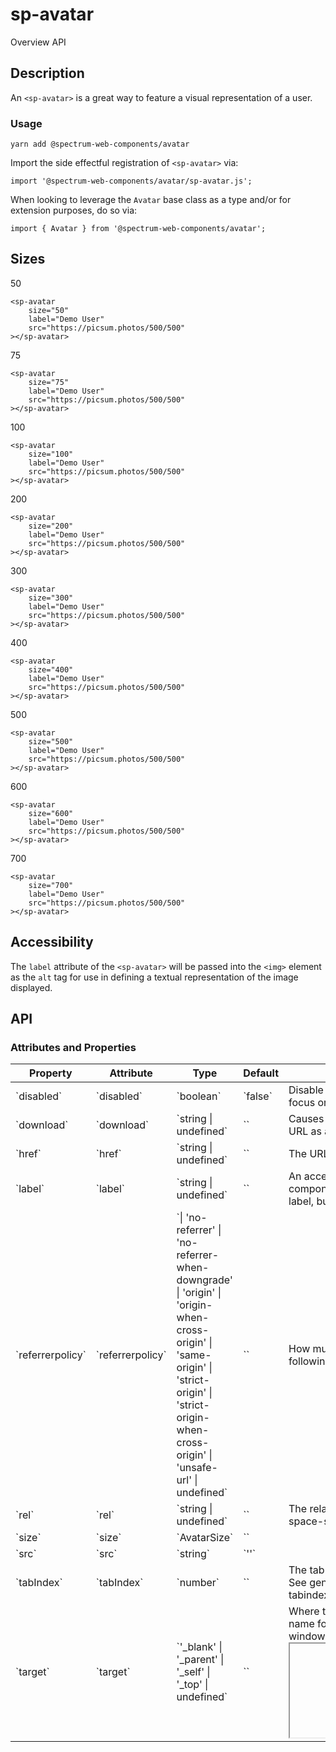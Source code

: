 # sp-avatar
Overview API
## Description
An `<sp-avatar>` is a great way to feature a visual representation of a user.
### Usage
    
    yarn add @spectrum-web-components/avatar
    
Import the side effectful registration of `<sp-avatar>` via:
    
    import '@spectrum-web-components/avatar/sp-avatar.js';
    
When looking to leverage the `Avatar` base class as a type and/or for extension purposes, do so via:
    
    import { Avatar } from '@spectrum-web-components/avatar';
    
## Sizes
50
    
    <sp-avatar
        size="50"
        label="Demo User"
        src="https://picsum.photos/500/500"
    ></sp-avatar>
75
    
    <sp-avatar
        size="75"
        label="Demo User"
        src="https://picsum.photos/500/500"
    ></sp-avatar>
100
    
    <sp-avatar
        size="100"
        label="Demo User"
        src="https://picsum.photos/500/500"
    ></sp-avatar>
200
    
    <sp-avatar
        size="200"
        label="Demo User"
        src="https://picsum.photos/500/500"
    ></sp-avatar>
300
    
    <sp-avatar
        size="300"
        label="Demo User"
        src="https://picsum.photos/500/500"
    ></sp-avatar>
400
    
    <sp-avatar
        size="400"
        label="Demo User"
        src="https://picsum.photos/500/500"
    ></sp-avatar>
500
    
    <sp-avatar
        size="500"
        label="Demo User"
        src="https://picsum.photos/500/500"
    ></sp-avatar>
600
    
    <sp-avatar
        size="600"
        label="Demo User"
        src="https://picsum.photos/500/500"
    ></sp-avatar>
700
    
    <sp-avatar
        size="700"
        label="Demo User"
        src="https://picsum.photos/500/500"
    ></sp-avatar>
## Accessibility
The `label` attribute of the `<sp-avatar>` will be passed into the `<img>` element as the `alt` tag for use in defining a textual representation of the image displayed.
## API
### Attributes and Properties
<table>
  <thead>
    <tr>
      <th>Property</th>
      <th>Attribute</th>
      <th>Type</th>
      <th>Default</th>
      <th>Description</th>
    </tr>
  </thead>
  <tbody>
    <tr>
      <td>`disabled`</td>
      <td>`disabled`</td>
      <td>`boolean`</td>
      <td>`false`</td>
      <td>Disable this control. It will not receive focus or events</td>
    </tr>
    <tr>
      <td>`download`</td>
      <td>`download`</td>
      <td>`string | undefined`</td>
      <td>``</td>
      <td>Causes the browser to treat the linked URL as a download.</td>
    </tr>
    <tr>
      <td>`href`</td>
      <td>`href`</td>
      <td>`string | undefined`</td>
      <td>``</td>
      <td>The URL that the hyperlink points to.</td>
    </tr>
    <tr>
      <td>`label`</td>
      <td>`label`</td>
      <td>`string | undefined`</td>
      <td>``</td>
      <td>An accessible label that describes the component. It will be applied to aria-label, but not visually rendered.</td>
    </tr>
    <tr>
      <td>`referrerpolicy`</td>
      <td>`referrerpolicy`</td>
      <td>`| 'no-referrer' | 'no-referrer-when-downgrade' | 'origin' | 'origin-when-cross-origin' | 'same-origin' | 'strict-origin' | 'strict-origin-when-cross-origin' | 'unsafe-url' | undefined`</td>
      <td>``</td>
      <td>How much of the referrer to send when following the link.</td>
    </tr>
    <tr>
      <td>`rel`</td>
      <td>`rel`</td>
      <td>`string | undefined`</td>
      <td>``</td>
      <td>The relationship of the linked URL as space-separated link types.</td>
    </tr>
    <tr>
      <td>`size`</td>
      <td>`size`</td>
      <td>`AvatarSize`</td>
      <td>``</td>
      <td></td>
    </tr>
    <tr>
      <td>`src`</td>
      <td>`src`</td>
      <td>`string`</td>
      <td>`''`</td>
      <td></td>
    </tr>
    <tr>
      <td>`tabIndex`</td>
      <td>`tabIndex`</td>
      <td>`number`</td>
      <td>``</td>
      <td>The tab index to apply to this control. See general documentation about the tabindex HTML property</td>
    </tr>
    <tr>
      <td>`target`</td>
      <td>`target`</td>
      <td>`'_blank' | '_parent' | '_self' | '_top' | undefined`</td>
      <td>``</td>
      <td>Where to display the linked URL, as the name for a browsing context (a tab, window, or <iframe>).</td>
    </tr>
  </tbody>
</table>

